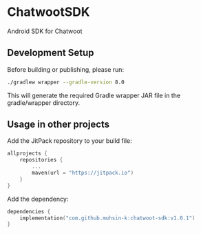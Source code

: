# ChatwootSDK

Android SDK for Chatwoot

## Development Setup

Before building or publishing, please run:

```bash
./gradlew wrapper --gradle-version 8.0
```

This will generate the required Gradle wrapper JAR file in the gradle/wrapper directory.

## Usage in other projects

Add the JitPack repository to your build file:

```kotlin
allprojects {
    repositories {
        ...
        maven(url = "https://jitpack.io")
    }
}
```

Add the dependency:

```kotlin
dependencies {
    implementation("com.github.muhsin-k:chatwoot-sdk:v1.0.1")
}
```